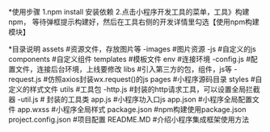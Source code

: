 *使用步骤
1.npm install 安装依赖
2.点击小程序开发工具的菜单，工具》构建npm， 等待弹框提示构建好，然后在工具右侧的开发详情里勾选【使用npm构建模块】

*目录说明
assets #资源文件，存放图片等
  -images #图片资源
  -js #自定义的js
components #自定义组件
templates #模板文件
env #连接环境
  -config.js #配置文件，连接后台环境，上线要修改
libs #引入第三方的包，组件，js等
  -request.js #仿照axios封装wx.request()的js
pages #小程序源码目录
styles #自定义的样式文件
utils #工具包
  -http.js #封装的http请求工具，可以设置全局拦截器
  -util.js # 封装的工具类
app.js #小程序功入口js
app.json #小程序全局配置文件
app.wxss #小程序全局样式
package.json #npm构建使用package.json
project.config.json #项目配置
README.MD #介绍小程序集成框架使用方法